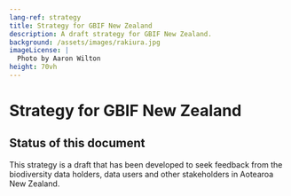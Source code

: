 ```yaml
---
lang-ref: strategy
title: Strategy for GBIF New Zealand
description: A draft strategy for GBIF New Zealand.
background: /assets/images/rakiura.jpg
imageLicense: |
  Photo by Aaron Wilton
height: 70vh
---
```


# Strategy for GBIF New Zealand

## Status of this document
This strategy is a draft that has been developed to seek feedback from the biodiversity data holders, data users and other stakeholders in Aotearoa New Zealand.




